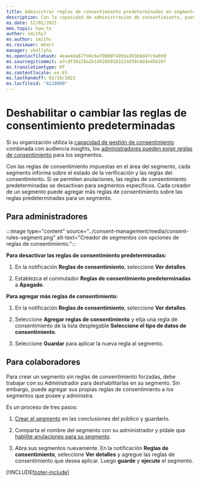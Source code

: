 ```yaml
---
title: Administrar reglas de consentimiento predeterminadas en segmentos
description: Con la capacidad de administración de consentimiento, puede deshabilitar o cambiar las reglas de consentimiento predeterminadas si las anulaciones están habilitadas.
ms.date: 12/01/2021
mms.topic: how-to
author: smithy7
ms.author: smithc
ms.reviewer: mhart
manager: shellyha
ms.openlocfilehash: 4eae4da67fd4c6e70800f495ba30366d4fc9a0dd
ms.sourcegitcommit: e7cdf36a78a2b1dd2850183224d39c8dde46b26f
ms.translationtype: HT
ms.contentlocale: es-ES
ms.lasthandoff: 02/16/2022
ms.locfileid: "8228960"
---
```

# <a name="disable-or-change-default-consent-rules"></a>Deshabilitar o cambiar las reglas de consentimiento predeterminadas

Si su organización utiliza la [capacidad de gestión de consentimiento](../consent-management/overview.md) combinada con audiencia insights, los [administradores pueden exigir reglas de consentimiento](activate-consent.md) para los segmentos. 

Con las reglas de consentimiento impuestas en el área del segmento, cada segmento informa sobre el estado de la verificación y las reglas del consentimiento. Si se permiten anulaciones, las reglas de consentimiento predeterminadas se desactivan para segmentos específicos. Cada creador de un segmento puede agregar más reglas de consentimiento sobre las reglas predeterminadas para un segmento. 

## <a name="for-administrators"></a>Para administradores

:::image type="content" source="../consent-management/media/consent-rules-segment.png" alt-text="Creador de segmentos con opciones de reglas de consentimiento.":::

**Para desactivar las reglas de consentimiento predeterminadas:**

1. En la notificación **Reglas de consentimiento**, seleccione **Ver detalles**. 

1. Establezca el conmutador **Reglas de consentimiento predeterminadas** a **Apagado**.

**Para agregar más reglas de consentimiento:**

1. En la notificación **Reglas de consentimiento**, seleccione **Ver detalles**. 

1. Seleccione **Agregar reglas de consentimiento** y elija una regla de consentimiento de la lista desplegable **Seleccione el tipo de datos de consentimiento**.

1. Seleccione **Guardar** para aplicar la nueva regla al segmento.

## <a name="for-contributors"></a>Para colaboradores

Para crear un segmento sin reglas de consentimiento forzadas, debe trabajar con su Administrador para deshabilitarlas en su segmento. Sin embargo, puede agregar sus propias reglas de consentimiento a los segmentos que posee y administra.

Es un proceso de tres pasos: 
1. [Crear el segmento](segments.md) en las conclusiones del público y guardarlo. 

1. Comparta el nombre del segmento con su administrador y pídale que [habilite anulaciones para su segmento](activate-consent.md). 

1. Abra sus segmentos nuevamente. En la notificación **Reglas de consentimiento**, seleccione **Ver detalles** y agregue las reglas de consentimiento que desea aplicar. Luego **guarde** y **ejecute** el segmento.



[!INCLUDE[footer-include](../includes/footer-banner.md)] 
